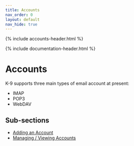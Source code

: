 ```yaml
---
title: Accounts
nav_order: 0 
layout: default
nav_hide: true 
---
```


{% include accounts-header.html %}

{% include documentation-header.html %}

# Accounts

K-9 supports three main types of email account at present:

* IMAP
* POP3
* WebDAV

## Sub-sections

* [Adding an Account](/documentation/accounts/add.html)
* [Managing / Viewing Accounts](/documentation/accounts/view.html)
